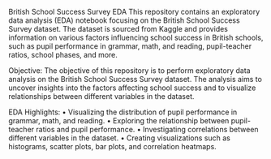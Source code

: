 British School Success Survey EDA
This repository contains an exploratory data analysis (EDA) notebook focusing on the British School Success Survey dataset. The dataset is sourced from Kaggle and provides information on various factors influencing school success in British schools, such as pupil performance in grammar, math, and reading, pupil-teacher ratios, school phases, and more.

Objective:
The objective of this repository is to perform exploratory data analysis on the British School Success Survey dataset. The analysis aims to uncover insights into the factors affecting school success and to visualize relationships between different variables in the dataset.

EDA Highlights:
•	Visualizing the distribution of pupil performance in grammar, math, and reading.
•	Exploring the relationship between pupil-teacher ratios and pupil performance.
•	Investigating correlations between different variables in the dataset.
•	Creating visualizations such as histograms, scatter plots, bar plots, and correlation heatmaps.
